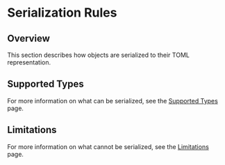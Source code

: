 # Serialization Rules

## Overview

This section describes how objects are serialized to their TOML representation.

## Supported Types

For more information on what can be serialized, see the [Supported Types](supported-types.md) page.

## Limitations

For more information on what cannot be serialized, see the [Limitations](limitations.md) page.
